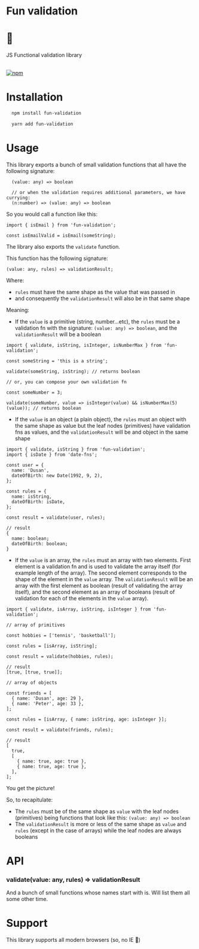# Fun validation

# 🥳

JS Functional validation library
<br />
<br />

[![npm](https://img.shields.io/npm/v/fun-validation?color=%231E90FF&label=npm&style=for-the-badge)](https://www.npmjs.com/package/fun-validation)

# Installation

```bash
  npm install fun-validation
```

```bash
  yarn add fun-validation
```

# Usage

This library exports a bunch of small validation functions that all have the following signature:

```tsx
  (value: any) => boolean

  // or when the validation requires additional parameters, we have currying:
  (n:number) => (value: any) => boolean
```

So you would call a function like this:

```tsx
import { isEmail } from 'fun-validation';

const isEmailValid = isEmail(someString);
```

The library also exports the `validate` function.

This function has the following signature:

```tsx
(value: any, rules) => validationResult;
```

Where:

- `rules` must have the same shape as the value that was passed in
- and consequently the `validationResult` will also be in that same shape

Meaning:

- If the `value` is a primitive (string, number...etc), the `rules` must be a validation fn with the signature: `(value: any) => boolean`, and the `validationResult` will be a boolean

```tsx
import { validate, isString, isInteger, isNumberMax } from 'fun-validation';

const someString = 'this is a string';

validate(someString, isString); // returns boolean

// or, you can compose your own validation fn

const someNumber = 3;

validate(someNumber, value => isInteger(value) && isNumberMax(5)(value)); // returns boolean
```

- If the `value` is an object (a plain object), the `rules` must an object with the same shape as value but the leaf nodes (primitives) have validation fns as values, and the `validationResult` will be and object in the same shape

```tsx
import { validate, isString } from 'fun-validation';
import { isDate } from 'date-fns';

const user = {
  name: 'Dusan',
  dateOfBirth: new Date(1992, 9, 2),
};

const rules = {
  name: isString,
  dateOfBirth: isDate,
};

const result = validate(user, rules);

// result
{
  name: boolean;
  dateOfBirth: boolean;
}
```

- If the `value` is an array, the `rules` must an array with two elements. First element is a validation fn and is used to validate the array itself (for example length of the array). The second element corresponds to the shape of the element in the `value` array. The `validationResult` will be an array with the first element as boolean (result of validating the array itself), and the second element as an array of booleans (result of validation for each of the elements in the `value` array).

```tsx
import { validate, isArray, isString, isInteger } from 'fun-validation';

// array of primitives

const hobbies = ['tennis', 'basketball'];

const rules = [isArray, isString];

const result = validate(hobbies, rules);

// result
[true, [true, true]];

// array of objects

const friends = [
  { name: 'Dusan', age: 29 },
  { name: 'Peter', age: 33 },
];

const rules = [isArray, { name: isString, age: isInteger }];

const result = validate(friends, rules);

// result
[
  true,
  [
    { name: true, age: true },
    { name: true, age: true },
  ],
];
```

You get the picture!

So, to recapitulate:

- The `rules` must be of the same shape as `value` with the leaf nodes (primitives) being functions that look like this: `(value: any) => boolean`
- The `validationResult` is more or less of the same shape as `value` and `rules` (except in the case of arrays) while the leaf nodes are always booleans

# API

### validate(value: any, rules) => validationResult

And a bunch of small functions whose names start with is. Will list them all some other time.

# Support

This library supports all modern browsers (so, no IE 🤮)
